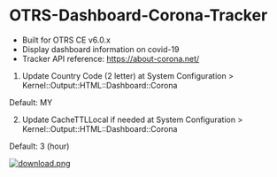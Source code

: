 # OTRS-Dashboard-Corona-Tracker
- Built for OTRS CE v6.0.x
- Display dashboard information on covid-19
- Tracker API reference: https://about-corona.net/

1. Update Country Code (2 letter) at System Configuration > Kernel::Output::HTML::Dashboard::Corona

Default: MY

2. Update CacheTTLLocal if needed at System Configuration > Kernel::Output::HTML::Dashboard::Corona

Default: 3 (hour)

[![download.png](https://i.postimg.cc/FFkKW7qd/download.png)](https://postimg.cc/QVssVxjh)